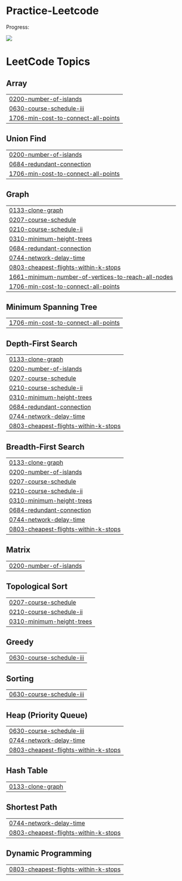 # Practice-Leetcode

Progress: 

![](https://leetcard.jacoblin.cool/surya_ned?ext=heatmap)

<!---LeetCode Topics Start-->
# LeetCode Topics
## Array
|  |
| ------- |
| [0200-number-of-islands](https://github.com/Surya7612/Practice-Leetcode/tree/master/0200-number-of-islands) |
| [0630-course-schedule-iii](https://github.com/Surya7612/Practice-Leetcode/tree/master/0630-course-schedule-iii) |
| [1706-min-cost-to-connect-all-points](https://github.com/Surya7612/Practice-Leetcode/tree/master/1706-min-cost-to-connect-all-points) |
## Union Find
|  |
| ------- |
| [0200-number-of-islands](https://github.com/Surya7612/Practice-Leetcode/tree/master/0200-number-of-islands) |
| [0684-redundant-connection](https://github.com/Surya7612/Practice-Leetcode/tree/master/0684-redundant-connection) |
| [1706-min-cost-to-connect-all-points](https://github.com/Surya7612/Practice-Leetcode/tree/master/1706-min-cost-to-connect-all-points) |
## Graph
|  |
| ------- |
| [0133-clone-graph](https://github.com/Surya7612/Practice-Leetcode/tree/master/0133-clone-graph) |
| [0207-course-schedule](https://github.com/Surya7612/Practice-Leetcode/tree/master/0207-course-schedule) |
| [0210-course-schedule-ii](https://github.com/Surya7612/Practice-Leetcode/tree/master/0210-course-schedule-ii) |
| [0310-minimum-height-trees](https://github.com/Surya7612/Practice-Leetcode/tree/master/0310-minimum-height-trees) |
| [0684-redundant-connection](https://github.com/Surya7612/Practice-Leetcode/tree/master/0684-redundant-connection) |
| [0744-network-delay-time](https://github.com/Surya7612/Practice-Leetcode/tree/master/0744-network-delay-time) |
| [0803-cheapest-flights-within-k-stops](https://github.com/Surya7612/Practice-Leetcode/tree/master/0803-cheapest-flights-within-k-stops) |
| [1661-minimum-number-of-vertices-to-reach-all-nodes](https://github.com/Surya7612/Practice-Leetcode/tree/master/1661-minimum-number-of-vertices-to-reach-all-nodes) |
| [1706-min-cost-to-connect-all-points](https://github.com/Surya7612/Practice-Leetcode/tree/master/1706-min-cost-to-connect-all-points) |
## Minimum Spanning Tree
|  |
| ------- |
| [1706-min-cost-to-connect-all-points](https://github.com/Surya7612/Practice-Leetcode/tree/master/1706-min-cost-to-connect-all-points) |
## Depth-First Search
|  |
| ------- |
| [0133-clone-graph](https://github.com/Surya7612/Practice-Leetcode/tree/master/0133-clone-graph) |
| [0200-number-of-islands](https://github.com/Surya7612/Practice-Leetcode/tree/master/0200-number-of-islands) |
| [0207-course-schedule](https://github.com/Surya7612/Practice-Leetcode/tree/master/0207-course-schedule) |
| [0210-course-schedule-ii](https://github.com/Surya7612/Practice-Leetcode/tree/master/0210-course-schedule-ii) |
| [0310-minimum-height-trees](https://github.com/Surya7612/Practice-Leetcode/tree/master/0310-minimum-height-trees) |
| [0684-redundant-connection](https://github.com/Surya7612/Practice-Leetcode/tree/master/0684-redundant-connection) |
| [0744-network-delay-time](https://github.com/Surya7612/Practice-Leetcode/tree/master/0744-network-delay-time) |
| [0803-cheapest-flights-within-k-stops](https://github.com/Surya7612/Practice-Leetcode/tree/master/0803-cheapest-flights-within-k-stops) |
## Breadth-First Search
|  |
| ------- |
| [0133-clone-graph](https://github.com/Surya7612/Practice-Leetcode/tree/master/0133-clone-graph) |
| [0200-number-of-islands](https://github.com/Surya7612/Practice-Leetcode/tree/master/0200-number-of-islands) |
| [0207-course-schedule](https://github.com/Surya7612/Practice-Leetcode/tree/master/0207-course-schedule) |
| [0210-course-schedule-ii](https://github.com/Surya7612/Practice-Leetcode/tree/master/0210-course-schedule-ii) |
| [0310-minimum-height-trees](https://github.com/Surya7612/Practice-Leetcode/tree/master/0310-minimum-height-trees) |
| [0684-redundant-connection](https://github.com/Surya7612/Practice-Leetcode/tree/master/0684-redundant-connection) |
| [0744-network-delay-time](https://github.com/Surya7612/Practice-Leetcode/tree/master/0744-network-delay-time) |
| [0803-cheapest-flights-within-k-stops](https://github.com/Surya7612/Practice-Leetcode/tree/master/0803-cheapest-flights-within-k-stops) |
## Matrix
|  |
| ------- |
| [0200-number-of-islands](https://github.com/Surya7612/Practice-Leetcode/tree/master/0200-number-of-islands) |
## Topological Sort
|  |
| ------- |
| [0207-course-schedule](https://github.com/Surya7612/Practice-Leetcode/tree/master/0207-course-schedule) |
| [0210-course-schedule-ii](https://github.com/Surya7612/Practice-Leetcode/tree/master/0210-course-schedule-ii) |
| [0310-minimum-height-trees](https://github.com/Surya7612/Practice-Leetcode/tree/master/0310-minimum-height-trees) |
## Greedy
|  |
| ------- |
| [0630-course-schedule-iii](https://github.com/Surya7612/Practice-Leetcode/tree/master/0630-course-schedule-iii) |
## Sorting
|  |
| ------- |
| [0630-course-schedule-iii](https://github.com/Surya7612/Practice-Leetcode/tree/master/0630-course-schedule-iii) |
## Heap (Priority Queue)
|  |
| ------- |
| [0630-course-schedule-iii](https://github.com/Surya7612/Practice-Leetcode/tree/master/0630-course-schedule-iii) |
| [0744-network-delay-time](https://github.com/Surya7612/Practice-Leetcode/tree/master/0744-network-delay-time) |
| [0803-cheapest-flights-within-k-stops](https://github.com/Surya7612/Practice-Leetcode/tree/master/0803-cheapest-flights-within-k-stops) |
## Hash Table
|  |
| ------- |
| [0133-clone-graph](https://github.com/Surya7612/Practice-Leetcode/tree/master/0133-clone-graph) |
## Shortest Path
|  |
| ------- |
| [0744-network-delay-time](https://github.com/Surya7612/Practice-Leetcode/tree/master/0744-network-delay-time) |
| [0803-cheapest-flights-within-k-stops](https://github.com/Surya7612/Practice-Leetcode/tree/master/0803-cheapest-flights-within-k-stops) |
## Dynamic Programming
|  |
| ------- |
| [0803-cheapest-flights-within-k-stops](https://github.com/Surya7612/Practice-Leetcode/tree/master/0803-cheapest-flights-within-k-stops) |
<!---LeetCode Topics End-->